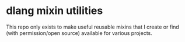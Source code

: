 # dlang mixin utilities

This repo only exists to make useful reusable mixins
that I create or find (with permission/open source)
available for various projects.
